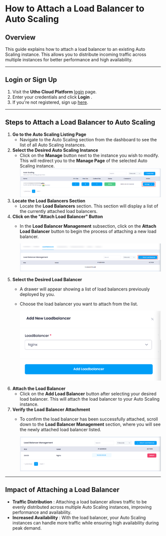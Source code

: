 # **How to Attach a Load Balancer to Auto Scaling**

## **Overview**

This guide explains how to attach a load balancer to an existing Auto Scaling instance. This allows you to distribute incoming traffic across multiple instances for better performance and high availability.

---

## **Login or Sign Up**

1. Visit the **Utho Cloud Platform** [login](https://console.utho.com/login) page.
2. Enter your credentials and click  **Login** .
3. If you're not registered, sign up [here](https://console.utho.com/signup).

---

## **Steps to Attach a Load Balancer to Auto Scaling**

1. **Go to the Auto Scaling Listing Page**
   * Navigate to the Auto Scaling section from the dashboard to see the list of all Auto Scaling instances.
2. **Select the Desired Auto Scaling Instance**
   * Click on the **Manage** button next to the instance you wish to modify. This will redirect you to the **Manage Page** of the selected Auto Scaling instance.
     ![1743749421075](image/index/1743749421075.png)
3. **Locate the Load Balancers Section**
   * Locate the **Load Balancers** section. This section will display a list of the currently attached load balancers.
4. **Click on the "Attach Load Balancer" Button**
   * In the **Load Balancer Management** subsection, click on the **Attach Load Balancer** button to begin the process of attaching a new load balancer.

     ![1743749478108](image/index/1743749478108.png)
5. **Select the Desired Load Balancer**
   * A drawer will appear showing a list of load balancers previously deployed by you.
   * Choose the load balancer you want to attach from the list.

     ![1743749521167](image/index/1743749521167.png)
6. **Attach the Load Balancer**
   * Click on the **Add Load Balancer** button after selecting your desired load balancer. This will attach the load balancer to your Auto Scaling instance.
7. **Verify the Load Balancer Attachment**
   * To confirm the load balancer has been successfully attached, scroll down to the **Load Balancer Management** section, where you will see the newly attached load balancer listed.

     ![1743749578673](image/index/1743749578673.png)

---

## **Impact of Attaching a Load Balancer**

* **Traffic Distribution** : Attaching a load balancer allows traffic to be evenly distributed across multiple Auto Scaling instances, improving performance and availability.
* **Increased Availability** : With the load balancer, your Auto Scaling instances can handle more traffic while ensuring high availability during peak demand.
